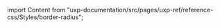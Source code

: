 
import Content from "uxp-documentation/src/pages/uxp-ref/reference-css/Styles/border-radius";

<Content query="product=photoshop"/>
